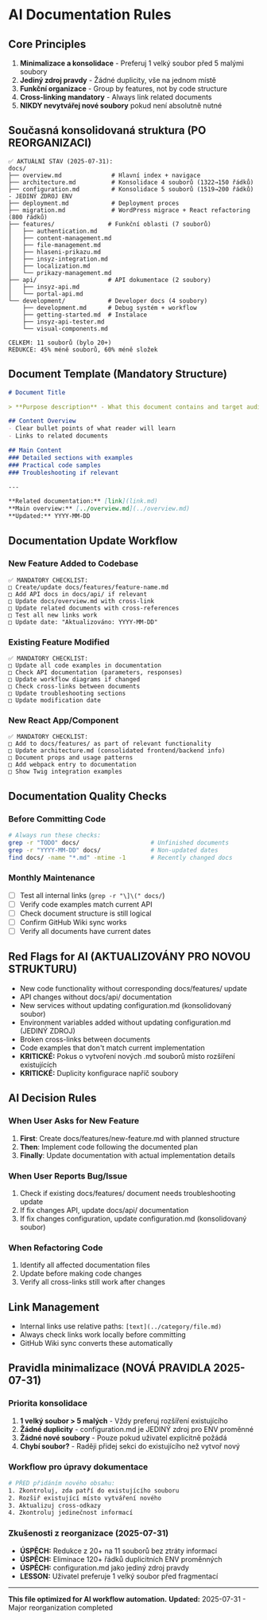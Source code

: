 # AI Documentation Rules

## Core Principles
1. **Minimalizace a konsolidace** - Preferuj 1 velký soubor před 5 malými soubory
2. **Jediný zdroj pravdy** - Žádné duplicity, vše na jednom místě
3. **Funkční organizace** - Group by features, not by code structure  
4. **Cross-linking mandatory** - Always link related documents
5. **NIKDY nevytvářej nové soubory** pokud není absolutně nutné

## Současná konsolidovaná struktura (PO REORGANIZACI)
```
✅ AKTUÁLNÍ STAV (2025-07-31):
docs/
├── overview.md              # Hlavní index + navigace
├── architecture.md          # Konsolidace 4 souborů (1322→150 řádků)
├── configuration.md         # Konsolidace 5 souborů (1519→200 řádků) - JEDINÝ ZDROJ ENV
├── deployment.md            # Deployment proces
├── migration.md             # WordPress migrace + React refactoring (800 řádků)
├── features/               # Funkční oblasti (7 souborů)
│   ├── authentication.md
│   ├── content-management.md
│   ├── file-management.md
│   ├── hlaseni-prikazu.md  
│   ├── insyz-integration.md
│   ├── localization.md
│   └── prikazy-management.md
├── api/                    # API dokumentace (2 soubory)
│   ├── insyz-api.md
│   └── portal-api.md
└── development/            # Developer docs (4 soubory)
    ├── development.md      # Debug systém + workflow
    ├── getting-started.md  # Instalace
    ├── insyz-api-tester.md
    └── visual-components.md

CELKEM: 11 souborů (bylo 20+)
REDUKCE: 45% méně souborů, 60% méně složek
```

## Document Template (Mandatory Structure)
```markdown
# Document Title

> **Purpose description** - What this document contains and target audience

## Content Overview
- Clear bullet points of what reader will learn
- Links to related documents

## Main Content
### Detailed sections with examples
### Practical code samples
### Troubleshooting if relevant

---

**Related documentation:** [link](link.md)  
**Main overview:** [../overview.md](../overview.md)  
**Updated:** YYYY-MM-DD
```

## Documentation Update Workflow

### New Feature Added to Codebase
```
✅ MANDATORY CHECKLIST:
□ Create/update docs/features/feature-name.md
□ Add API docs in docs/api/ if relevant
□ Update docs/overview.md with cross-link
□ Update related documents with cross-references
□ Test all new links work
□ Update date: "Aktualizováno: YYYY-MM-DD"
```

### Existing Feature Modified
```
✅ MANDATORY CHECKLIST:
□ Update all code examples in documentation
□ Check API documentation (parameters, responses)
□ Update workflow diagrams if changed
□ Check cross-links between documents
□ Update troubleshooting sections
□ Update modification date
```

### New React App/Component
```
✅ MANDATORY CHECKLIST:
□ Add to docs/features/ as part of relevant functionality  
□ Update architecture.md (consolidated frontend/backend info)
□ Document props and usage patterns
□ Add webpack entry to documentation
□ Show Twig integration examples
```

## Documentation Quality Checks

### Before Committing Code
```bash
# Always run these checks:
grep -r "TODO" docs/                    # Unfinished documents
grep -r "YYYY-MM-DD" docs/              # Non-updated dates
find docs/ -name "*.md" -mtime -1       # Recently changed docs
```

### Monthly Maintenance
- [ ] Test all internal links (`grep -r "\]\(" docs/`)
- [ ] Verify code examples match current API
- [ ] Check document structure is still logical
- [ ] Confirm GitHub Wiki sync works
- [ ] Verify all documents have current dates

## Red Flags for AI (AKTUALIZOVÁNY PRO NOVOU STRUKTURU)
- New code functionality without corresponding docs/features/ update
- API changes without docs/api/ documentation  
- New services without updating configuration.md (konsolidovaný soubor)
- Environment variables added without updating configuration.md (JEDINÝ ZDROJ)
- Broken cross-links between documents
- Code examples that don't match current implementation
- **KRITICKÉ:** Pokus o vytvoření nových .md souborů místo rozšíření existujících
- **KRITICKÉ:** Duplicity konfigurace napříč soubory

## AI Decision Rules

### When User Asks for New Feature
1. **First**: Create docs/features/new-feature.md with planned structure
2. **Then**: Implement code following the documented plan
3. **Finally**: Update documentation with actual implementation details

### When User Reports Bug/Issue
1. Check if existing docs/features/ document needs troubleshooting update
2. If fix changes API, update docs/api/ documentation
3. If fix changes configuration, update configuration.md (konsolidovaný soubor)

### When Refactoring Code
1. Identify all affected documentation files
2. Update before making code changes
3. Verify all cross-links still work after changes

## Link Management
- Internal links use relative paths: `[text](../category/file.md)`
- Always check links work locally before committing
- GitHub Wiki sync converts these automatically

## Pravidla minimalizace (NOVÁ PRAVIDLA 2025-07-31)

### Priorita konsolidace
1. **1 velký soubor > 5 malých** - Vždy preferuj rozšíření existujícího
2. **Žádné duplicity** - configuration.md je JEDINÝ zdroj pro ENV proměnné
3. **Žádné nové soubory** - Pouze pokud uživatel explicitně požádá
4. **Chybí soubor?** - Raději přidej sekci do existujícího než vytvoř nový

### Workflow pro úpravy dokumentace
```bash
# PŘED přidáním nového obsahu:
1. Zkontroluj, zda patří do existujícího souboru
2. Rozšiř existující místo vytváření nového
3. Aktualizuj cross-odkazy
4. Zkontroluj jedinečnost informací
```

### Zkušenosti z reorganizace (2025-07-31)
- **ÚSPĚCH:** Redukce z 20+ na 11 souborů bez ztráty informací
- **ÚSPĚCH:** Eliminace 120+ řádků duplicitních ENV proměnných  
- **ÚSPĚCH:** configuration.md jako jediný zdroj pravdy
- **LESSON:** Uživatel preferuje 1 velký soubor před fragmentací

---
**This file optimized for AI workflow automation.**
**Updated:** 2025-07-31 - Major reorganization completed
